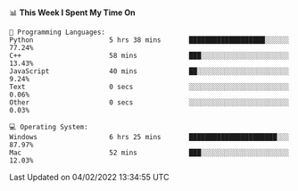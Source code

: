 
<!--START_SECTION:waka-->
📊 **This Week I Spent My Time On** 

```text
💬 Programming Languages: 
Python                   5 hrs 38 mins       ███████████████████░░░░░░   77.24% 
C++                      58 mins             ███░░░░░░░░░░░░░░░░░░░░░░   13.43% 
JavaScript               40 mins             ██░░░░░░░░░░░░░░░░░░░░░░░   9.24% 
Text                     0 secs              ░░░░░░░░░░░░░░░░░░░░░░░░░   0.06% 
Other                    0 secs              ░░░░░░░░░░░░░░░░░░░░░░░░░   0.03%

💻 Operating System: 
Windows                  6 hrs 25 mins       ██████████████████████░░░   87.97% 
Mac                      52 mins             ███░░░░░░░░░░░░░░░░░░░░░░   12.03%

```


 Last Updated on 04/02/2022 13:34:55 UTC
<!--END_SECTION:waka-->
